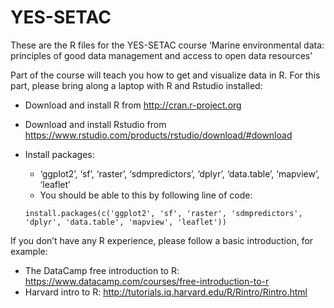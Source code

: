 # YES-SETAC
These are the R files for the YES-SETAC course
‘Marine environmental data: principles of good data management and access to open data resources’

Part of the course will teach you how to get and visualize data in R.
For this part, please bring along a laptop with R and Rstudio installed:

* Download and install R from http://cran.r-project.org 
*	Download and install Rstudio from https://www.rstudio.com/products/rstudio/download/#download
*	Install packages:
    *	‘ggplot2’, ‘sf’, ‘raster’, ‘sdmpredictors’, ‘dplyr’, ‘data.table’, ‘mapview’, ‘leaflet’
    *	You should be able to this by following line of code:
    
    `install.packages(c('ggplot2', 'sf', 'raster', 'sdmpredictors', 'dplyr', 'data.table', 'mapview', 'leaflet'))`

If you don’t have any R experience, please follow a basic introduction, for example:

* The DataCamp free introduction to R: https://www.datacamp.com/courses/free-introduction-to-r
*	Harvard intro to R: http://tutorials.iq.harvard.edu/R/Rintro/Rintro.html 
